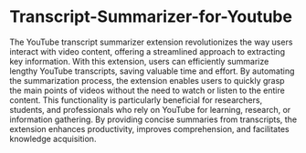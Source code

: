 # Transcript-Summarizer-for-Youtube
The YouTube transcript summarizer extension revolutionizes the way users interact with video content, 
offering a streamlined approach to extracting key information. With this extension, users can efficiently 
summarize lengthy YouTube transcripts, saving valuable time and effort. By automating the 
summarization process, the extension enables users to quickly grasp the main points of videos without the 
need to watch or listen to the entire content. This functionality is particularly beneficial for researchers, 
students, and professionals who rely on YouTube for learning, research, or information gathering. By 
providing concise summaries from transcripts, the extension enhances productivity, improves 
comprehension, and facilitates knowledge acquisition.
